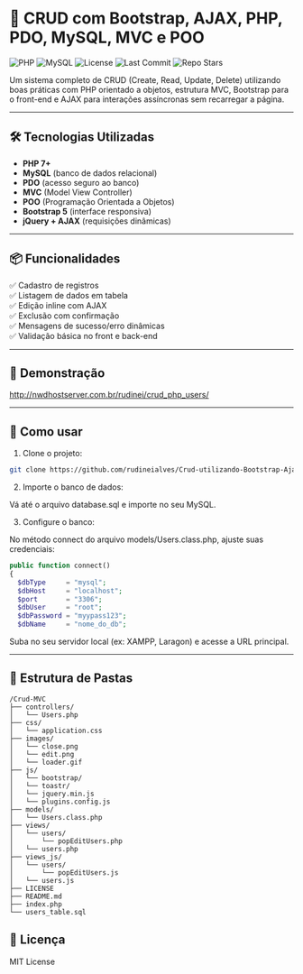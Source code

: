 # 🧩 CRUD com Bootstrap, AJAX, PHP, PDO, MySQL, MVC e POO

![PHP](https://img.shields.io/badge/PHP-7%2B-blue)
![MySQL](https://img.shields.io/badge/MySQL-5.7+-orange)
![License](https://img.shields.io/github/license/rudineialves/Crud-utilizando-Bootstrap-Ajax-PHP-PDO-MySql-MVC-POO)
![Last Commit](https://img.shields.io/github/last-commit/rudineialves/Crud-utilizando-Bootstrap-Ajax-PHP-PDO-MySql-MVC-POO)
![Repo Stars](https://img.shields.io/github/stars/rudineialves/Crud-utilizando-Bootstrap-Ajax-PHP-PDO-MySql-MVC-POO?style=social)


Um sistema completo de CRUD (Create, Read, Update, Delete) utilizando boas práticas com PHP orientado a objetos, estrutura MVC, Bootstrap para o front-end e AJAX para interações assíncronas sem recarregar a página.

---

## 🛠️ Tecnologias Utilizadas

- **PHP 7+**
- **MySQL** (banco de dados relacional)
- **PDO** (acesso seguro ao banco)
- **MVC** (Model View Controller)
- **POO** (Programação Orientada a Objetos)
- **Bootstrap 5** (interface responsiva)
- **jQuery + AJAX** (requisições dinâmicas)

---

## 📦 Funcionalidades

✅ Cadastro de registros  
✅ Listagem de dados em tabela  
✅ Edição inline com AJAX  
✅ Exclusão com confirmação  
✅ Mensagens de sucesso/erro dinâmicas  
✅ Validação básica no front e back-end

---

## 📸 Demonstração

http://nwdhostserver.com.br/rudinei/crud_php_users/

---

## 🚀 Como usar

1. Clone o projeto:
```bash
git clone https://github.com/rudineialves/Crud-utilizando-Bootstrap-Ajax-PHP-PDO-MySql-MVC-POO.git
```

2. Importe o banco de dados:

Vá até o arquivo database.sql e importe no seu MySQL.

3. Configure o banco:

No método connect do arquivo models/Users.class.php, ajuste suas credenciais:

```php
public function connect()
{ 
  $dbType     = "mysql";
  $dbHost     = "localhost";
  $port       = "3306";
  $dbUser     = "root";
  $dbPassword = "myypass123";
  $dbName     = "nome_do_db";

```

Suba no seu servidor local (ex: XAMPP, Laragon) e acesse a URL principal.

---

## 📂 Estrutura de Pastas

```pgsql
/Crud-MVC
├── controllers/
│   └── Users.php
├── css/
│   └── application.css
├── images/
│   └── close.png
│   └── edit.png
│   └── loader.gif
├── js/
│   └── bootstrap/
│   └── toastr/
│   └── jquery.min.js
│   └── plugins.config.js
├── models/
│   └── Users.class.php
├── views/
│   └── users/
│       └── popEditUsers.php
│   └── users.php
├── views_js/
│   └── users/
│       └── popEditUsers.js
│   └── users.js
├── LICENSE
├── README.md
├── index.php
└── users_table.sql
```
## 📄 Licença
MIT License


